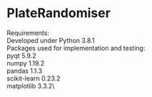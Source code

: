 # PlateRandomiser

Requirements:\
Developed under Python 3.8.1\
Packages used for implementation and testing:\
pyqt 5.9.2\
numpy 1.19.2\
pandas 1.1.3\
scikit-learn 0.23.2\
matplotlib 3.3.2\
